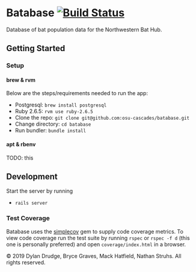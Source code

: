 # Batabase [![Build Status](https://travis-ci.org/osu-cascades/batabase.svg?branch=develop)](https://travis-ci.org/osu-cascades/batabase)

Database of bat population data for the Northwestern Bat Hub.

## Getting Started

### Setup

#### brew & rvm

Below are the steps/requirements needed to run the app:

* Postgresql: `brew install postgresql`
* Ruby 2.6.5: `rvm use ruby-2.6.5`
* Clone the repo: `git clone git@github.com:osu-cascades/batabase.git`
* Change directory: `cd batabase`
* Run bundler: `bundle install`

#### apt & rbenv

TODO: this

## Development

Start the server by running

* `rails server`

### Test Coverage

Batabase uses the [simplecov](https://github.com/colszowka/simplecov) gem to supply code coverage metrics.
To view code coverage run the test suite by running `rspec` or `rspec -f d` (this one is personally preferred) and open `coverage/index.html` in a browser.

&copy; 2019 Dylan Drudge, Bryce Graves, Mack Hatfield, Nathan Struhs. All rights reserved.
